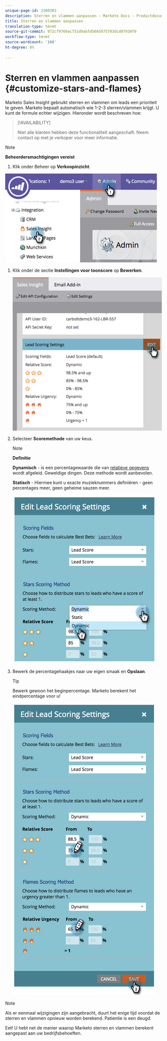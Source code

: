 ```yaml
---
unique-page-id: 2360303
description: Sterren en vlammen aanpassen - Marketo Docs - Productdocumentatie
title: Sterren en vlammen aanpassen
translation-type: tm+mt
source-git-commit: 972cf9769ac751d9abfd5665975703dcd07930f0
workflow-type: tm+mt
source-wordcount: '168'
ht-degree: 0%

---
```



# Sterren en vlammen aanpassen {#customize-stars-and-flames}

Marketo Sales Insight gebruikt sterren en vlammen om leads een prioriteit te geven. Marketo bepaalt automatisch wie 1-2-3 sterren/vlammen krijgt. U kunt de formule echter wijzigen. Hieronder wordt beschreven hoe:

>[!AVAILABILITY]
>
>Niet alle klanten hebben deze functionaliteit aangeschaft. Neem contact op met je verkoper voor meer informatie.

>[!NOTE]
>
>**Beheerdersmachtigingen vereist**

1. Klik onder Beheer op **Verkoopinzicht**.

![](assets/image2014-9-16-13-3a38-3a6.png)

1. Klik onder de sectie **Instellingen voor toonscore** op **Bewerken**.

   ![](assets/image2014-9-16-13-3a38-3a17.png)

1. Selecteer **Scoremethode** van uw keus.

   >[!NOTE]
   >
   >**Definitie**
   >
   >**Dynamisch**  - is een percentagewaarde die van  [relatieve gegevens](/help/marketo/product-docs/marketo-sales-insight/msi-for-salesforce/features/stars-and-flames/priority-urgency-relative-score-and-best-bets.md) wordt afgeleid. Geweldige dingen. Deze methode wordt aanbevolen.
   >
   >**Statisch**  - Hiermee kunt u exacte muzieknummers definiëren - geen percentages meer, geen geheime sauzen meer.

   ![](assets/image2014-9-16-13-3a38-3a31.png)

1. Bewerk de percentagehaakjes naar uw eigen smaak en **Opslaan**.

   >[!TIP]
   >
   >Bewerk gewoon het beginpercentage. Marketo berekent het eindpercentage voor u!

   ![](assets/image2014-9-16-13-3a38-3a49.png)

>[!NOTE]
>
>Als er eenmaal wijzigingen zijn aangebracht, duurt het enige tijd voordat de sterren en vlammen opnieuw worden berekend. Patientie is een deugd.

Eet! U hebt net de manier waarop Marketo sterren en vlammen berekent aangepast aan uw bedrijfsbehoeften.
